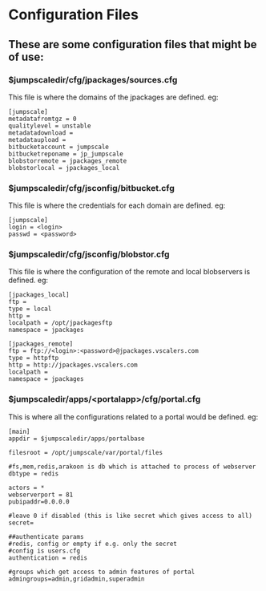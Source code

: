 Configuration Files
===================

These are some configuration files that might be of use:
--------------------------------------------------------

### \$jumpscaledir/cfg/jpackages/sources.cfg

This file is where the domains of the jpackages are defined. eg:

~~~~ {.sourceCode .python}
[jumpscale]                                                 
metadatafromtgz = 0
qualitylevel = unstable
metadatadownload = 
metadataupload = 
bitbucketaccount = jumpscale
bitbucketreponame = jp_jumpscale
blobstorremote = jpackages_remote
blobstorlocal = jpackages_local
~~~~

### \$jumpscaledir/cfg/jsconfig/bitbucket.cfg

This file is where the credentials for each domain are defined. eg:

~~~~ {.sourceCode .python}
[jumpscale]
login = <login>
passwd = <password>
~~~~

### \$jumpscaledir/cfg/jsconfig/blobstor.cfg

This file is where the configuration of the remote and local blobservers
is defined. eg:

~~~~ {.sourceCode .python}
[jpackages_local]                                                                                                                                                
ftp = 
type = local
http = 
localpath = /opt/jpackagesftp
namespace = jpackages

[jpackages_remote]
ftp = ftp://<login>:<password>@jpackages.vscalers.com
type = httpftp
http = http://jpackages.vscalers.com
localpath = 
namespace = jpackages
~~~~

### \$jumpscaledir/apps/\<portalapp\>/cfg/portal.cfg

This is where all the configurations related to a portal would be
defined. eg:

~~~~ {.sourceCode .python}
[main]                                                                                                                                                           
appdir = $jumpscaledir/apps/portalbase

filesroot = /opt/jumpscale/var/portal/files

#fs,mem,redis,arakoon is db which is attached to process of webserver
dbtype = redis

actors = *
webserverport = 81
pubipaddr=0.0.0.0

#leave 0 if disabled (this is like secret which gives access to all)
secret=

##authenticate params
#redis, config or empty if e.g. only the secret
#config is users.cfg 
authentication = redis

#groups which get access to admin features of portal
admingroups=admin,gridadmin,superadmin
~~~~
